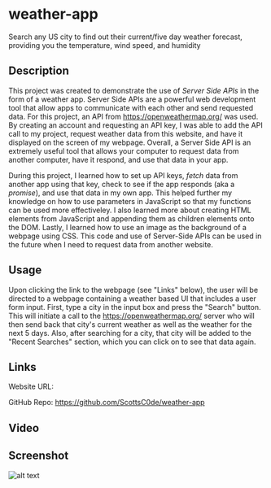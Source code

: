 # weather-app
Search any US city to find out their current/five day weather forecast, providing you the temperature, wind speed, and humidity

## Description

This project was created to demonstrate the use of *Server Side APIs* in the form of a weather app. Server Side APIs are a powerful web development tool that allow apps to communicate with each other and send requested data. For this project, an API from https://openweathermap.org/ was used. By creating an account and requesting an API key, I was able to add the API call to my project, request weather data from this website, and have it displayed on the screen of my webpage. Overall, a Server Side API is an extremely useful tool that allows your computer to request data from another computer, have it respond, and use that data in your app. 

During this project, I learned how to set up API keys, *fetch* data from another app using that key, check to see if the app responds (aka a *promise*), and use that data in my own app. This helped further my knowledge on how to use parameters in JavaScript so that my functions can be used more effectiveley. I also learned more about creating HTML elements from JavaScript and appending them as children elements onto the DOM. Lastly, I learned how to use an image as the background of a webpage using CSS. This code and use of Server-Side APIs can be used in the future when I need to request data from another website.

## Usage

Upon clicking the link to the webpage (see "Links" below), the user will be directed to a webpage containing a weather based UI that includes a user form input. First, type a city in the input box and press the "Search" button. This will initiate a call to the https://openweathermap.org/ server who will then send back that city's current weather as well as the weather for the next 5 days. Also, after searching for a city, that city will be added to the "Recent Searches" section, which you can click on to see that data again.

## Links

Website URL:

GitHub Repo: https://github.com/ScottsC0de/weather-app

## Video

## Screenshot

![alt text](assets/img/weather-app-pic.png)